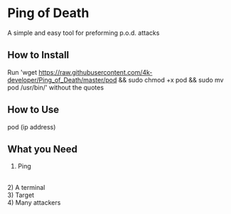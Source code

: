 # Ping of Death
A simple and easy tool for preforming p.o.d. attacks

## How to Install
Run 'wget https://raw.githubusercontent.com/4k-developer/Ping_of_Death/master/pod && sudo chmod +x pod && sudo mv pod /usr/bin/' without the quotes

## How to Use
pod (ip address)

## What you Need
1) Ping 
<br>
2) A terminal
<br>
3) Target
<br>
4) Many attackers
